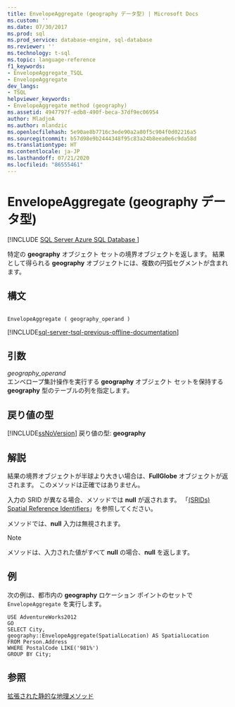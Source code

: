 ```yaml
---
title: EnvelopeAggregate (geography データ型) | Microsoft Docs
ms.custom: ''
ms.date: 07/30/2017
ms.prod: sql
ms.prod_service: database-engine, sql-database
ms.reviewer: ''
ms.technology: t-sql
ms.topic: language-reference
f1_keywords:
- EnvelopeAggregate_TSQL
- EnvelopeAggregate
dev_langs:
- TSQL
helpviewer_keywords:
- EnvelopeAggregate method (geography)
ms.assetid: 4947797f-edb8-490f-beca-37df9ec06954
author: MladjoA
ms.author: mlandzic
ms.openlocfilehash: 5e90ae8b7716c3ede90a2a80f5c904f0d02216a5
ms.sourcegitcommit: b57d98e9b2444348f95c83a24b8eea0e6c9da58d
ms.translationtype: HT
ms.contentlocale: ja-JP
ms.lasthandoff: 07/21/2020
ms.locfileid: "86555461"
---
```

# <a name="envelopeaggregate-geography-data-type"></a>EnvelopeAggregate (geography データ型)
[!INCLUDE [SQL Server Azure SQL Database ](../../includes/applies-to-version/sql-asdb.md)]

特定の **geography** オブジェクト セットの境界オブジェクトを返します。 結果として得られる **geography** オブジェクトには、複数の円弧セグメントが含まれます。
  
## <a name="syntax"></a>構文  
  
```  
  
EnvelopeAggregate ( geography_operand )  
```  
  
[!INCLUDE[sql-server-tsql-previous-offline-documentation](../../includes/sql-server-tsql-previous-offline-documentation.md)]

## <a name="arguments"></a>引数
 *geography_operand*  
 エンベロープ集計操作を実行する **geography** オブジェクト セットを保持する **geography** 型のテーブルの列を指定します。  
  
## <a name="return-types"></a>戻り値の型  
 [!INCLUDE[ssNoVersion](../../includes/ssnoversion-md.md)] 戻り値の型: **geography**  
  
## <a name="remarks"></a>解説  
 結果の境界オブジェクトが半球より大きい場合は、**FullGlobe** オブジェクトが返されます。 このメソッドは正確ではありません。  
  
 入力の SRID が異なる場合、メソッドでは **null** が返されます。 「[&#40;SRIDs&#41; Spatial Reference Identifiers](../../relational-databases/spatial/spatial-reference-identifiers-srids.md)」を参照してください。  
  
 メソッドでは、**null** 入力は無視されます。  
  
> [!NOTE]  
>  メソッドは、入力された値がすべて **null** の場合、**null** を返します。  
  
## <a name="examples"></a>例  
 次の例は、都市内の **geography** ロケーション ポイントのセットで `EnvelopeAggregate` を実行します。  
  
 ```
 USE AdventureWorks2012  
 GO  
 SELECT City,  
 geography::EnvelopeAggregate(SpatialLocation) AS SpatialLocation  
 FROM Person.Address  
 WHERE PostalCode LIKE('981%')  
 GROUP BY City;
 ```  
  
## <a name="see-also"></a>参照  
 [拡張された静的な地理メソッド](../../t-sql/spatial-geography/extended-static-geography-methods.md)  
  
  

